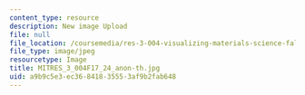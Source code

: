 ```yaml
---
content_type: resource
description: New image Upload
file: null
file_location: /coursemedia/res-3-004-visualizing-materials-science-fall-2017/a9b9c5e3ec36841835553af9b2fab648_MITRES_3_004F17_24_anon-th.jpg
file_type: image/jpeg
resourcetype: Image
title: MITRES_3_004F17_24_anon-th.jpg
uid: a9b9c5e3-ec36-8418-3555-3af9b2fab648
---
```

